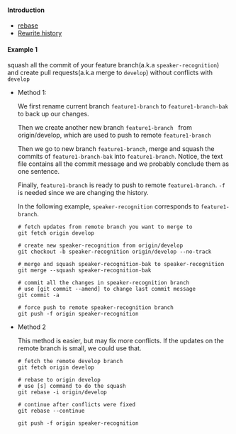 #### Introduction
*  [rebase](https://git-scm.com/book/en/v2/Git-Branching-Rebasing)
* [Rewrite history](https://git-scm.com/book/en/v2/Git-Tools-Rewriting-History)

#### Example 1 

squash all the commit of your feature branch(a.k.a `speaker-recognition`) and create pull requests(a.k.a merge to `develop`) without conflicts with `develop`

* Method 1:

  We first rename current branch ```feature1-branch``` to ```feature1-branch-bak``` to back up our changes. 

  Then we create another new branch ```feature1-branch ``` from origin/develop, which are used to push to remote ```feature1-branch```

  Then we go to new branch ```feature1-branch```, merge and squash the commits of ```feature1-branch-bak``` into ```feature1-branch```. Notice, the text file contains all the commit message and we probably conclude them as one sentence.

  Finally, ```feature1-branch``` is ready to push to remote ```feature1-branch```. ```-f``` is needed since we are changing the history.

  In the following example, ```speaker-recognition``` corresponds to ```feature1-branch```.

  ```
  # fetch updates from remote branch you want to merge to
  git fetch origin develop
  
  # create new speaker-recognition from origin/develop
  git checkout -b speaker-recognition origin/develop --no-track
  
  # merge and squash speaker-recognition-bak to speaker-recognition
  git merge --squash speaker-recognition-bak
  
  # commit all the changes in speaker-recognition branch
  # use [git commit --amend] to change last commit message
  git commit -a
  
  # force push to remote speaker-recognition branch
  git push -f origin speaker-recognition
  ```

  

* Method 2

  This method is easier, but may fix more conflicts. If the updates on the remote branch is small, we could use that.

  ```
  # fetch the remote develop branch
  git fetch origin develop
  
  # rebase to origin develop
  # use [s] command to do the squash
  git rebase -i origin/develop
  
  # continue after conflicts were fixed
  git rebase --continue
  
  git push -f origin speaker-recognition
  ```
  

